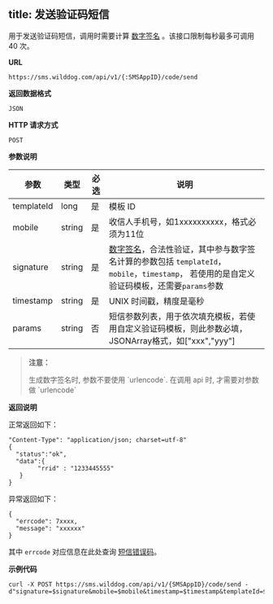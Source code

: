 
title: 发送验证码短信
---

用于发送验证码短信，调用时需要计算 [数字签名](/sms/guide/signature.html#生成数字签名的方法) 。该接口限制每秒最多可调用 40 次。

**URL**

```
https://sms.wilddog.com/api/v1/{:SMSAppID}/code/send
```

**返回数据格式**

```
JSON
```

**HTTP 请求方式**  

```
POST    
```

**参数说明**

|参数           |类型           |必选       |说明|
|--------------|--------------|----------|---|
|templateId     |long            |是         |模板 ID|
|mobile          |string         |是         |收信人手机号，如1xxxxxxxxxx，格式必须为11位|
|signature      |string         |是         |[数字签名](/sms/guide/signature.html#数字签名验证模式)，合法性验证，其中参与数字签名计算的参数包括 `templateId`， `mobile`，`timestamp`， 若使用的是自定义验证码模板，还需要`params`参数 |
|timestamp      |string         |是         |UNIX 时间戳，精度是毫秒|
|params           |string         |否         |短信参数列表，用于依次填充模板，若使用自定义验证码模板，则此参数必填，JSONArray格式，如["xxx","yyy"]|


<blockquote class="warning">
  <p><strong>注意：</strong></p>
  生成数字签名时, 参数不要使用 `urlencode`. 在调用 api 时, 才需要对参数做 `urlencode`
</blockquote>



**返回说明**

正常返回如下：

```
"Content-Type": "application/json; charset=utf-8"
{
  "status":"ok",
  "data":{
        "rrid" : "1233445555"
   }
}
```

异常返回如下：

```
{
  "errcode": 7xxxx,
  "message": "xxxxxx"
}
```
其中 `errcode` 对应信息在此处查询 [短信错误码](/sms/api/error-code.html)。

**示例代码**

```
curl -X POST https://sms.wilddog.com/api/v1/{SMSAppID}/code/send -d"signature=$signature&mobile=$mobile&timestamp=$timestamp&templateId=$templateId"
```


